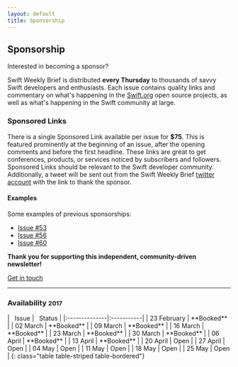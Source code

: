 ```yaml
---
layout: default
title: Sponsorship
---
```


<div class="row">
<div class="col-sm-10 col-sm-offset-1 col-md-10 col-md-offset-1">

<h2 class="text-center">Sponsorship</h2>
<p class="lead text-center">Interested in becoming a sponsor?</p>

<p>Swift Weekly Brief is distributed <b>every Thursday</b> to thousands of savvy Swift developers and enthusiasts.
Each issue contains quality links and commentary on what's happening in the <a href="https://swift.org">Swift.org</a> open source projects,
as well as what's happening in the Swift community at large.</p>

<h3>Sponsored Links</h3>
<p>There is a single Sponsored Link available per issue for <b>$75</b>.
This is featured prominently at the beginning of an issue, after the opening comments and before the first headline.
These links are great to get conferences, products, or services noticed by subscribers and followers.
Sponsored Links should be relevant to the Swift developer community. Additionally, a tweet will be sent out from
the Swift Weekly Brief <a href="{{ site.links.twitter }}">twitter account</a> with the link to thank the sponsor.</p>

<h4>Examples</h4>

<p>Some examples of previous sponsorships:</p>
<ul>
    <li><a href="/issue-53/">Issue #53</a></li>
    <li><a href="/issue-56/">Issue #56</a></li>
    <li><a href="/issue-60/">Issue #60</a></li>
</ul>

<p class="text-muted text-center"><b>Thank you for supporting this independent, community-driven newsletter!</b></p>

<a class="btn btn-warning btn-lg center" href="mailto:jesse@jessesquires.com?subject=Swift Weekly Brief Sponsorship">Get in touch</a>

<hr/>

<h3>Availability <small>2017</small></h3>
<div class="table-responsive" markdown="1">
| <i class="fa fa-calendar" aria-hidden="true"></i>&nbsp; Issue | <i class="fa fa-star" aria-hidden="true"></i>&nbsp; Status |
|:--------------|:-----------|
| 23 February   | **Booked** |
| 02 March      | **Booked** |
| 09 March      | **Booked** |
| 16 March      | **Booked** |
| 23 March      | **Booked** |
| 30 March      | **Booked** |
| 06 April      | **Booked** |
| 13 April      | **Booked** |
| 20 April      | Open       |
| 27 April      | Open       |
| 04 May        | Open       |
| 11 May        | Open       |
| 18 May        | Open       |
| 25 May        | Open       |
{: class="table table-striped table-bordered"}
</div>

</div> <!-- col -->
</div> <!-- row -->

